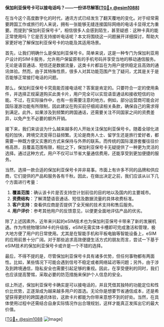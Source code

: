 **保加利亚保号卡可以接电话吗？——一份详尽解答[[TG💪+ @esim1088](https://t.me/s/esim1088)]**

在当今这个高度数字化的时代，通讯方式已经发生了翻天覆地的变化。对于经常需要跨国工作或旅行的人来说，拥有一张能够无缝连接国际网络的电话卡显得尤为重要。而提到“保加利亚保号卡”，相信很多人会感到陌生，甚至疑惑：这种卡真的能正常使用吗？它是否支持接听电话呢？本文将围绕这一问题展开详细探讨，帮助大家更好地了解保加利亚保号卡的功能及其适用场景。

首先，让我们明确什么是保加利亚保号卡。简单来说，这是一种专门为保加利亚用户设计的SIM卡服务，允许用户保留原有的手机号码并享受当地的移动通信服务。无论是语音通话、短信还是数据流量，这类卡片都旨在为用户提供稳定且高效的通讯体验。然而，由于其特殊性质，很多人对其功能范围产生了疑问，尤其是关于是否能够正常接打电话的问题。

那么，保加利亚保号卡究竟能否接电话呢？答案是肯定的。只要符合一定的使用条件，并选择正规渠道购买此类卡片，用户完全可以实现语音通话和接收短信的功能。不过，在实际操作中，也有一些需要注意的地方。例如，部分运营商可能会对国际漫游功能有所限制，因此建议在购买前仔细阅读相关条款，确保自己的需求得到满足。此外，如果涉及到频繁的跨国通话，还需要关注不同国家之间的资费差异，以免产生不必要的额外开销。

接下来，我们来谈谈为什么越来越多的人开始关注保加利亚保号卡。随着全球化进程的加快，跨境交流变得日益频繁。无论是商务人士、留学生还是旅行爱好者，都需要一种既方便又实惠的方式来保持与外界的联系。而传统的国际漫游套餐往往价格高昂，且覆盖范围有限，相比之下，保加利亚保号卡无疑提供了一种更为灵活的选择。通过这种方式，用户不仅可以节省大量通信费用，还能享受到更加便捷的服务。

当然，选择一款合适的保加利亚保号卡并非易事。市面上有许多不同的品牌和供应商，它们提供的产品和服务各有千秋。因此，在做出决定之前，我们应该从以下几个方面进行考量：

1. **覆盖范围**：确认该卡片是否支持您计划前往的目的地以及国内的主要城市。
2. **资费结构**：了解清楚语音通话、短信及数据流量的具体收费标准。
3. **客户支持**：查看供应商是否提供了全天候的技术支持和售后服务。
4. **用户评价**：参考其他用户的反馈意见，以便更全面地评估产品的优劣。

除了上述因素外，近年来兴起的eSIM技术也为保加利亚保号卡带来了新的发展机遇。作为传统物理SIM卡的升级版，eSIM无需实体卡槽即可完成激活和管理，极大地方便了用户的日常使用。尤其是在智能手机和平板电脑等智能设备上，eSIM的应用前景十分广阔。对于那些追求高效便捷生活方式的朋友而言，尝试一下基于eSIM技术的保加利亚保号卡或许是一个不错的选择。

最后，不得不提的是，尽管保加利亚保号卡具有诸多优势，但任何事物都有两面性。比如，某些情况下可能会遇到信号不稳定或者网络延迟等问题；另外，由于涉及到跨境通信，隐私安全也需要引起足够的重视。因此，在享受便利的同时，我们也应该提高警惕，采取必要的防范措施来保护个人信息的安全。

综上所述，保加利亚保号卡确实是可以接电话的，并且凭借其独特的功能定位和性价比优势，正逐渐成为越来越多用户的首选。无论你是想要节省通信成本，还是希望获得更好的跨国通讯体验，这款卡片都能为你带来意想不到的好处。当然，在具体使用过程中还需结合自身实际情况作出合理规划，这样才能真正发挥出它的最大价值。

[[TG💪+ @esim1088](https://t.me/s/esim1088) ![Image](https://i.postimg.cc/4NQfJmqS/Snipaste-2025-05-13-00-14-12.png)]